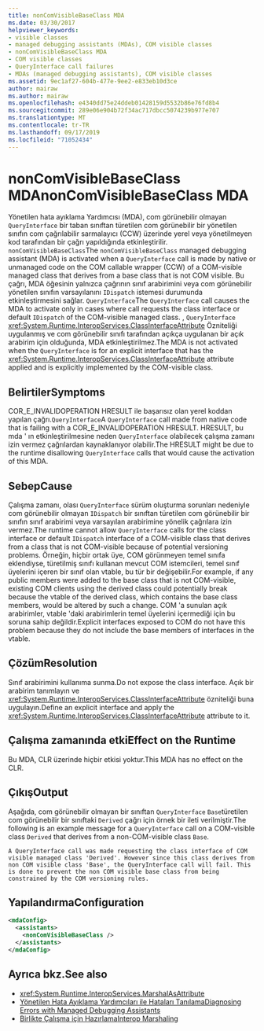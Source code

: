 ```yaml
---
title: nonComVisibleBaseClass MDA
ms.date: 03/30/2017
helpviewer_keywords:
- visible classes
- managed debugging assistants (MDAs), COM visible classes
- nonComVisibleBaseClass MDA
- COM visible classes
- QueryInterface call failures
- MDAs (managed debugging assistants), COM visible classes
ms.assetid: 9ec1af27-604b-477e-9ee2-e833eb10d3ce
author: mairaw
ms.author: mairaw
ms.openlocfilehash: e4340dd75e24ddeb01428159d5532b86e76fd8b4
ms.sourcegitcommit: 289e06e904b72f34ac717dbcc5074239b977e707
ms.translationtype: MT
ms.contentlocale: tr-TR
ms.lasthandoff: 09/17/2019
ms.locfileid: "71052434"
---
```

# <a name="noncomvisiblebaseclass-mda"></a><span data-ttu-id="fd961-102">nonComVisibleBaseClass MDA</span><span class="sxs-lookup"><span data-stu-id="fd961-102">nonComVisibleBaseClass MDA</span></span>
<span data-ttu-id="fd961-103">Yönetilen hata ayıklama Yardımcısı (MDA), com görünebilir olmayan `QueryInterface` bir taban sınıftan türetilen com görünebilir bir yönetilen sınıfın com çağrılabilir sarmalayıcı (CCW) üzerinde yerel veya yönetilmeyen kod tarafından bir çağrı yapıldığında etkinleştirilir. `nonComVisibleBaseClass`</span><span class="sxs-lookup"><span data-stu-id="fd961-103">The `nonComVisibleBaseClass` managed debugging assistant (MDA) is activated when a `QueryInterface` call is made by native or unmanaged code on the COM callable wrapper (CCW) of a COM-visible managed class that derives from a base class that is not COM visible.</span></span>  <span data-ttu-id="fd961-104">Bu çağrı, MDA öğesinin yalnızca çağrının sınıf arabirimini veya com görünebilir yönetilen sınıfın varsayılanını `IDispatch` istemesi durumunda etkinleştirmesini sağlar. `QueryInterface`</span><span class="sxs-lookup"><span data-stu-id="fd961-104">The `QueryInterface` call causes the MDA to activate only in cases where call requests the class interface or default `IDispatch` of the COM-visible managed class.</span></span>  <span data-ttu-id="fd961-105">, `QueryInterface` <xref:System.Runtime.InteropServices.ClassInterfaceAttribute> Özniteliği uygulanmış ve com görünebilir sınıfı tarafından açıkça uygulanan bir açık arabirim için olduğunda, MDA etkinleştirilmez.</span><span class="sxs-lookup"><span data-stu-id="fd961-105">The MDA is not activated when the `QueryInterface` is for an explicit interface that has the <xref:System.Runtime.InteropServices.ClassInterfaceAttribute> attribute applied and is explicitly implemented by the COM-visible class.</span></span>  
  
## <a name="symptoms"></a><span data-ttu-id="fd961-106">Belirtiler</span><span class="sxs-lookup"><span data-stu-id="fd961-106">Symptoms</span></span>  
 <span data-ttu-id="fd961-107">COR_E_INVALIDOPERATION HRESULT ile başarısız olan yerel koddan yapılan çağrı.`QueryInterface`</span><span class="sxs-lookup"><span data-stu-id="fd961-107">A `QueryInterface` call made from native code that is failing with a COR_E_INVALIDOPERATION HRESULT.</span></span>  <span data-ttu-id="fd961-108">HRESULT, bu mda ' ın etkinleştirilmesine neden `QueryInterface` olabilecek çalışma zamanı izin vermez çağrılardan kaynaklanıyor olabilir.</span><span class="sxs-lookup"><span data-stu-id="fd961-108">The HRESULT might be due to the runtime disallowing `QueryInterface` calls that would cause the activation of this MDA.</span></span>  
  
## <a name="cause"></a><span data-ttu-id="fd961-109">Sebep</span><span class="sxs-lookup"><span data-stu-id="fd961-109">Cause</span></span>  
 <span data-ttu-id="fd961-110">Çalışma zamanı, olası `QueryInterface` sürüm oluşturma sorunları nedeniyle com görünebilir olmayan `IDispatch` bir sınıftan türetilen com görünebilir bir sınıfın sınıf arabirimi veya varsayılan arabirimine yönelik çağrılara izin vermez.</span><span class="sxs-lookup"><span data-stu-id="fd961-110">The runtime cannot allow `QueryInterface` calls for the class interface or default `IDispatch` interface of a COM-visible class that derives from a class that is not COM-visible because of potential versioning problems.</span></span>  <span data-ttu-id="fd961-111">Örneğin, hiçbir ortak üye, COM görünmeyen temel sınıfa eklendiyse, türetilmiş sınıfı kullanan mevcut COM istemcileri, temel sınıf üyelerini içeren bir sınıf olan vtable, bu tür bir değişebilir.</span><span class="sxs-lookup"><span data-stu-id="fd961-111">For example, if any public members were added to the base class that is not COM-visible, existing COM clients using the derived class could potentially break because the vtable of the derived class, which contains the base class members, would be altered by such a change.</span></span>  <span data-ttu-id="fd961-112">COM 'a sunulan açık arabirimler, vtable 'daki arabirimlerin temel üyelerini içermediği için bu soruna sahip değildir.</span><span class="sxs-lookup"><span data-stu-id="fd961-112">Explicit interfaces exposed to COM do not have this problem because they do not include the base members of interfaces in the vtable.</span></span>  
  
## <a name="resolution"></a><span data-ttu-id="fd961-113">Çözüm</span><span class="sxs-lookup"><span data-stu-id="fd961-113">Resolution</span></span>  
 <span data-ttu-id="fd961-114">Sınıf arabirimini kullanıma sunma.</span><span class="sxs-lookup"><span data-stu-id="fd961-114">Do not expose the class interface.</span></span> <span data-ttu-id="fd961-115">Açık bir arabirim tanımlayın ve <xref:System.Runtime.InteropServices.ClassInterfaceAttribute> özniteliği buna uygulayın.</span><span class="sxs-lookup"><span data-stu-id="fd961-115">Define an explicit interface and apply the <xref:System.Runtime.InteropServices.ClassInterfaceAttribute> attribute to it.</span></span>  
  
## <a name="effect-on-the-runtime"></a><span data-ttu-id="fd961-116">Çalışma zamanında etki</span><span class="sxs-lookup"><span data-stu-id="fd961-116">Effect on the Runtime</span></span>  
 <span data-ttu-id="fd961-117">Bu MDA, CLR üzerinde hiçbir etkisi yoktur.</span><span class="sxs-lookup"><span data-stu-id="fd961-117">This MDA has no effect on the CLR.</span></span>  
  
## <a name="output"></a><span data-ttu-id="fd961-118">Çıkış</span><span class="sxs-lookup"><span data-stu-id="fd961-118">Output</span></span>  
 <span data-ttu-id="fd961-119">Aşağıda, com görünebilir olmayan bir sınıftan `QueryInterface` `Base`türetilen com görünebilir bir sınıftaki `Derived` çağrı için örnek bir ileti verilmiştir.</span><span class="sxs-lookup"><span data-stu-id="fd961-119">The following is an example message for a `QueryInterface` call on a COM-visible class `Derived` that derives from a non-COM-visible class `Base`.</span></span>  
  
```output
A QueryInterface call was made requesting the class interface of COM   
visible managed class 'Derived'. However since this class derives from   
non COM visible class 'Base', the QueryInterface call will fail. This   
is done to prevent the non COM visible base class from being   
constrained by the COM versioning rules.   
```  
  
## <a name="configuration"></a><span data-ttu-id="fd961-120">Yapılandırma</span><span class="sxs-lookup"><span data-stu-id="fd961-120">Configuration</span></span>  
  
```xml  
<mdaConfig>  
  <assistants>  
    <nonComVisibleBaseClass />  
  </assistants>  
</mdaConfig>  
```  
  
## <a name="see-also"></a><span data-ttu-id="fd961-121">Ayrıca bkz.</span><span class="sxs-lookup"><span data-stu-id="fd961-121">See also</span></span>

- <xref:System.Runtime.InteropServices.MarshalAsAttribute>
- [<span data-ttu-id="fd961-122">Yönetilen Hata Ayıklama Yardımcıları ile Hataları Tanılama</span><span class="sxs-lookup"><span data-stu-id="fd961-122">Diagnosing Errors with Managed Debugging Assistants</span></span>](diagnosing-errors-with-managed-debugging-assistants.md)
- [<span data-ttu-id="fd961-123">Birlikte Çalışma için Hazırlama</span><span class="sxs-lookup"><span data-stu-id="fd961-123">Interop Marshaling</span></span>](../interop/interop-marshaling.md)
